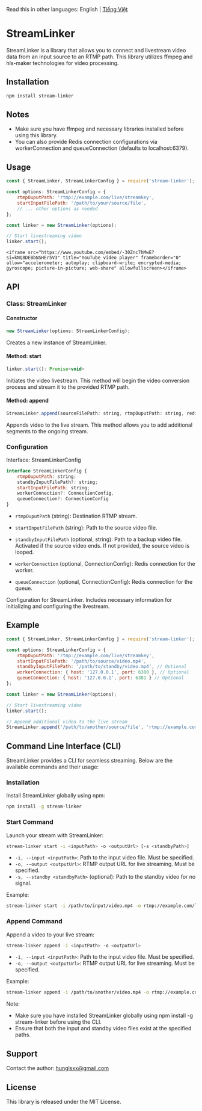 Read this in other languages: English | [Tiếng Việt](./docs/vi-VN/README_vi-VN.md)

# StreamLinker

StreamLinker is a library that allows you to connect and livestream video data from an input source to an RTMP path. This library utilizes ffmpeg and hls-maker technologies for video processing.

## Installation

```bash
npm install stream-linker
```
## Notes
- Make sure you have ffmpeg and necessary libraries installed before using this library.
- You can also provide Redis connection configurations via workerConnection and queueConnection (defaults to localhost:6379).

## Usage
```javascript
const { StreamLinker, StreamLinkerConfig } = require('stream-linker');

const options: StreamLinkerConfig = {
    rtmpOuputPath: 'rtmp://example.com/live/streamkey',
    startInputFilePath: '/path/to/your/source/file',
    // ... other options as needed
};

const linker = new StreamLinker(options);

// Start livestreaming video
linker.start();
```
```
<iframe src="https://www.youtube.com/embed/-30Znc7hMwE?si=kNQ8DEBbNSHEr5V3" title="YouTube video player" frameborder="0" allow="accelerometer; autoplay; clipboard-write; encrypted-media; gyroscope; picture-in-picture; web-share" allowfullscreen></iframe>
```

## API

### Class: StreamLinker
#### Constructor
```javascript
new StreamLinker(options: StreamLinkerConfig);
```
Creates a new instance of StreamLinker.

#### Method: start
```javascript
linker.start(): Promise<void>
```
Initiates the video livestream. This method will begin the video conversion process and stream it to the provided RTMP path.

#### Method: append
```javascript
StreamLinker.append(sourceFilePath: string, rtmpOuputPath: string, redisConfig?: ConnectionConfig): Promise<void>
```
Appends video to the live stream. This method allows you to add additional segments to the ongoing stream.


### Configuration
Interface: StreamLinkerConfig
```javascript
interface StreamLinkerConfig {
    rtmpOuputPath: string; 
    standbyInputFilePath?: string;
    startInputFilePath: string;
    workerConnection?: ConnectionConfig,
    queueConnection?: ConnectionConfig
}
```
- `rtmpOuputPath` (string): Destination RTMP stream.

- `startInputFilePath` (string): Path to the source video file.

- `standbyInputFilePath` (optional, string): Path to a backup video file. Activated if the source video ends. If not provided, the source video is looped.

- `workerConnection` (optional, ConnectionConfig): Redis connection for the worker.

- `queueConnection` (optional, ConnectionConfig): Redis connection for the queue.

Configuration for StreamLinker. Includes necessary information for initializing and configuring the livestream.

## Example
```javascript
const { StreamLinker, StreamLinkerConfig } = require('stream-linker');

const options: StreamLinkerConfig = {
    rtmpOuputPath: 'rtmp://example.com/live/streamkey',
    startInputFilePath: '/path/to/source/video.mp4',
    standbyInputFilePath: '/path/to/standby/video.mp4', // Optional
    workerConnection: { host: '127.0.0.1', port: 6380 }, // Optional
    queueConnection: { host: '127.0.0.1', port: 6381 } // Optional
};

const linker = new StreamLinker(options);

// Start livestreaming video
linker.start();

// Append additional video to the live stream
StreamLinker.append('/path/to/another/source/file', 'rtmp://example.com/live/streamkey');
```

## Command Line Interface (CLI)
StreamLinker provides a CLI for seamless streaming. Below are the available commands and their usage:

### Installation
Install StreamLinker globally using npm:

```bash
npm install -g stream-linker
```

### Start Command
Launch your stream with StreamLinker:
```bash
stream-linker start -i <inputPath> -o <outputUrl> [-s <standbyPath>]
```
- ```-i, --input <inputPath>```: Path to the input video file. Must be specified.
- ```-o, --output <outputUrl>```: RTMP output URL for live streaming. Must be specified.
- ```-s, --standby <standbyPath>``` (optional): Path to the standby video for no signal.

Example:
```bash
stream-linker start -i /path/to/input/video.mp4 -o rtmp://example.com/live/streamkey -s /path/to/standby/video.mp4
```

### Append Command
Append a video to your live stream:
```bash
stream-linker append -i <inputPath> -o <outputUrl>
```
- ```-i, --input <inputPath>```: Path to the input video file. Must be specified.
- ```-o, --output <outputUrl>```: RTMP output URL for live streaming. Must be specified.

Example:
```bash
stream-linker append -i /path/to/another/video.mp4 -o rtmp://example.com/live/streamkey
```
Note:
- Make sure you have installed StreamLinker globally using npm install -g stream-linker before using the CLI.
- Ensure that both the input and standby video files exist at the specified paths.

## Support
Contact the author: hunglsxx@gmail.com

## License
This library is released under the MIT License.